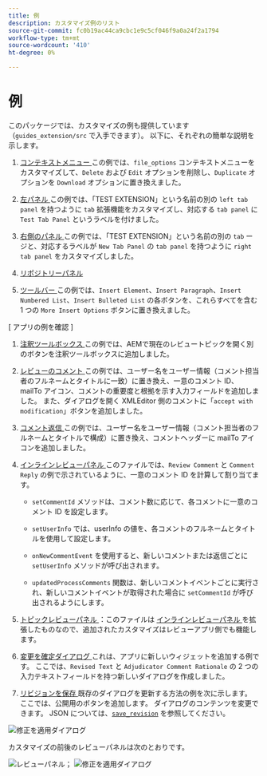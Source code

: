 ```yaml
---
title: 例
description: カスタマイズ例のリスト
source-git-commit: fc0b19ac44ca9cbc1e9c5cf046f9a0a24f2a1794
workflow-type: tm+mt
source-wordcount: '410'
ht-degree: 0%

---
```



# 例

このパッケージでは、カスタマイズの例も提供しています（`guides_extension/src` で入手できます）。 以下に、それぞれの簡単な説明を示します。

1. [ コンテキストメニュー ](./examples/file_options.ts)
この例では、`file_options` コンテキストメニューをカスタマイズして、`Delete` および `Edit` オプションを削除し、`Duplicate` オプションを `Download` オプションに置き換えました。

2. [ 左パネル ](./examples/left_panel_container.ts)
この例では、「TEST EXTENSION」という名前の別の `left tab panel` を持つように `tab` 拡張機能をカスタマイズし、対応する `tab panel` に `Test Tab Panel` というラベルを付けました。

3. [ 右側のパネル ](./examples/right_panel_container.ts)
この例では、「TEST EXTENSION」という名前の別の `tab` ージと、対応するラベルが `New Tab Panel` の `tab panel` を持つように `right tab panel` をカスタマイズしました。

4. [リポジトリーパネル](./examples/repository_panel.ts)

5. [ ツールバー ](./examples/toolbar.ts)
この例では、`Insert Element`、`Insert Paragraph`、`Insert Numbered List`、`Insert Bulleted List` の各ボタンを、これらすべてを含む 1 つの `More Insert Options` ボタンに置き換えました。

[ アプリの例を確認 ]

1. [ 注釈ツールボックス ](./examples/review_app_examples/annotation_extension.ts)
この例では、AEMで現在のレビュートピックを開く別のボタンを注釈ツールボックスに追加しました。

2. [ レビューのコメント ](./examples/review_app_examples/review_comment.ts)
この例では、ユーザー名をユーザー情報（コメント担当者のフルネームとタイトルに一致）に置き換え、一意のコメント ID、mailTo アイコン、コメントの重要度と根拠を示す入力フィールドを追加しました。
また、ダイアログを開く XMLEditor 側のコメントに「`accept with modification`」ボタンを追加しました。

3. [ コメント返信 ](./examples/review_app_examples/comment_reply.ts)
この例では、ユーザー名をユーザー情報（コメント担当者のフルネームとタイトルで構成）に置き換え、コメントヘッダーに mailTo アイコンを追加しました。

4. [ インラインレビューパネル ](./examples/review_app_examples/inline_review_panel.ts)
このファイルでは、`Review Comment` と `Comment Reply` の例で示されているように、一意のコメント ID を計算して割り当てます。
   - `setCommentId` メソッドは、コメント数に応じて、各コメントに一意のコメント ID を設定します。

   - `setUserInfo` では、userInfo の値を、各コメントのフルネームとタイトルを使用して設定します。

   - `onNewCommentEvent` を使用すると、新しいコメントまたは返信ごとに `setUserInfo` メソッドが呼び出されます。

   - `updatedProcessComments` 関数は、新しいコメントイベントごとに実行され、新しいコメントイベントが取得された場合に `setCommentId` が呼び出されるようにします。

5. [ トピックレビューパネル ](./examples/review_app_examples/topic_reviews.ts)：このファイルは [ インラインレビューパネル ](./examples/review_app_examples/inline_review_panel.ts) を拡張したものなので、追加されたカスタマイズはレビューアプリ側でも機能します。

6. [ 変更を確定ダイアログ ](./examples/review_app_examples/accept_with_modification_dialog.ts)
これは、アプリに新しいウィジェットを追加する例です。 ここでは、`Revised Text` と `Adjudicator Comment Rationale` の 2 つの入力テキストフィールドを持つ新しいダイアログを作成しました。

7. [ リビジョンを保存 ](./examples/save_revision.ts)
既存のダイアログを更新する方法の例を次に示します。 ここでは、公開用のボタンを追加します。 ダイアログのコンテンツを変更できます。 JSON については、[`save_revision`](./jsons/dialogs/save_revision.json) を参照してください。

![ 修正を適用ダイアログ ](./imgs/accept_with_modification_dialogue.png)

カスタマイズの前後のレビューパネルは次のとおりです。

![ レビューパネル；](./imgs/review_panel.png)
![ 修正を適用ダイアログ ](./imgs/customised_review_panel.png)
